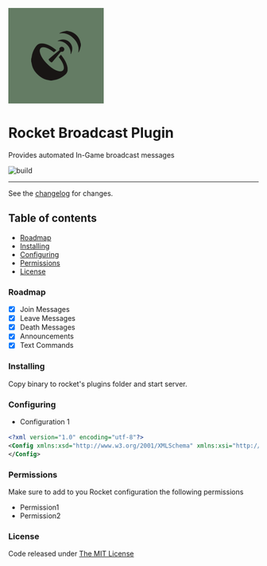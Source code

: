![logo](src/.editoricon.png)

# Rocket Broadcast Plugin
Provides automated In-Game broadcast messages 

![build](https://img.shields.io/github/v/release/lisiados-dev/rocket-plugins-broadcast.svg)

---------------------------------------

See the [changelog](CHANGELOG.md) for changes.

## Table of contents

* [Roadmap](#roadmap)
* [Installing](#installing)
* [Configuring](#configuring)
* [Permissions](#permissions)
* [License](#license)

### Roadmap

- [x] Join Messages
- [x] Leave Messages
- [x] Death Messages
- [x] Announcements
- [x] Text Commands

### Installing

Copy binary to rocket's plugins folder and start server.

### Configuring

 - Configuration 1

```xml
<?xml version="1.0" encoding="utf-8"?>
<Config xmlns:xsd="http://www.w3.org/2001/XMLSchema" xmlns:xsi="http://www.w3.org/2001/XMLSchema-instance">
</Config>
```

### Permissions

Make sure to add to you Rocket configuration the following permissions

- Permission1
- Permission2

### License

Code released under [The MIT License](LICENSE)